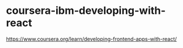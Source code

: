 # coursera-ibm-developing-with-react
https://www.coursera.org/learn/developing-frontend-apps-with-react/
